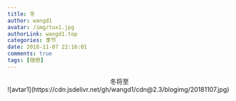 ```yaml
---
title: 冬
author: wangd1
avatar: /img/tux1.jpg
authorLink: wangd1.top
categories: 季节
date: 2018-11-07 22:16:01
comments: true
tags: [随想]
---
```


<center>冬将至</center>
<!--more-->
![avtar1](https://cdn.jsdelivr.net/gh/wangd1/cdn@2.3/blogimg/20181107.jpg)